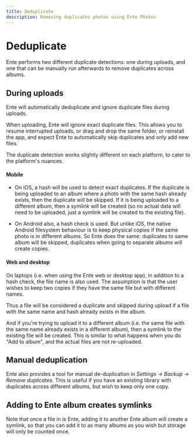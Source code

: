 ```yaml
---
title: Deduplicate
description: Removing duplicates photos using Ente Photos
---
```


# Deduplicate

Ente performs two different duplicate detections: one during uploads, and one
that can be manually run afterwards to remove duplicates across albums.

## During uploads

Ente will automatically deduplicate and ignore duplicate files during uploads.

When uploading, Ente will ignore exact duplicate files. This allows you to
resume interrupted uploads, or drag and drop the same folder, or reinstall the
app, and expect Ente to automatically skip duplicates and only add new files.

The duplicate detection works slightly different on each platform, to cater to
the platform's nuances.

#### Mobile

-   On iOS, a hash will be used to detect exact duplicates. If the duplicate is
    being uploaded to an album where a photo with the same hash already exists,
    then the duplicate will be skipped. If it is being uploaded to a different
    album, then a symlink will be created (so no actual data will need to be
    uploaded, just a symlink will be created to the existing file).

-   On Android also, a hash check is used. But unlike iOS, the native Android
    filesystem behaviour is to keep physical copies if the same photo is in
    different albums. So Ente does the same: duplicates to same album will be
    skipped, duplicates when going to separate albums will create copies.

#### Web and desktop

On laptops (i.e. when using the Ente web or desktop app), in addition to a hash
check, the file name is also used. The assumption is that the user wishes to
keep two copies if they have the same file but with different names.

Thus a file will be considered a duplicate and skipped during upload if a file
with the same name and hash already exists in the album.

And if you're trying to upload it to a different album (i.e. the same file with
the same name already exists in a different album), then a symlink to the
existing file will be created. This is similar to what happens when you do "Add
to album", and the actual files are not re-uploaded.

## Manual deduplication

Ente also provides a tool for manual de-duplication in _Settings → Backup →
Remove duplicates_. This is useful if you have an existing library with
duplicates across different albums, but wish to keep only one copy.

## Adding to Ente album creates symlinks

Note that once a file in is Ente, adding it to another Ente album will create a
symlink, so that you can add it to as many albums as you wish but storage will
only be counted once.
